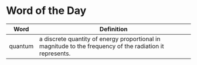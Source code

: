 # Word of the Day

|Word|Definition|
|---|---|
|quantum|a discrete quantity of energy proportional in magnitude to the frequency of the radiation it represents.|